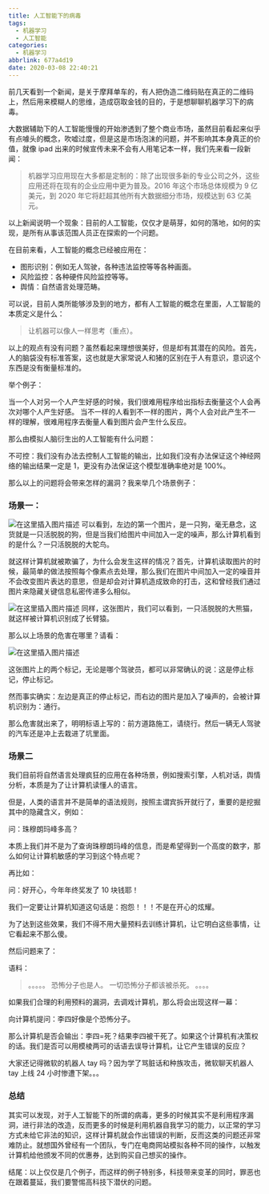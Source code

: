 ```yaml
---
title: 人工智能下的病毒
tags:
  - 机器学习
  - 人工智能
categories:
  - 机器学习
abbrlink: 677a4d19
date: 2020-03-08 22:40:21
---
```


前几天看到一个新闻，是关于摩拜单车的，有人把伪造二维码贴在真正的二维码上，然后用来模糊人的思维，造成窃取金钱的目的，于是想聊聊机器学习下的病毒。

<!-- more --> 

大数据辅助下的人工智能慢慢的开始渗透到了整个商业市场，虽然目前看起来似乎有点噱头的概念，吹嘘过度，但是这是市场泡沫的问题，并不影响其本身真正的价值，就像 ipad 出来的时候宣传未来不会有人用笔记本一样，我们先来看一段新闻：

> 机器学习应用现在大多都是定制的：除了出现很多新的专业公司之外，这些应用还将在现有的企业应用中更为普及。2016 年这个市场总体规模为 9 亿美元，到 2020 年它将赶超其他所有大数据细分市场，规模达到 63 亿美元。

以上新闻说明一个现象：目前的人工智能，仅仅才是萌芽，如何的落地，如何的实现，是所有从事该范围人员正在探索的一个问题。

在目前来看，人工智能的概念已经被应用在：

* 图形识别：例如无人驾驶，各种违法监控等等各种画面。
* 风险监控：各种硬件风险监控等等。
* 舆情：自然语言处理范畴。

可以说，目前人类所能够涉及到的地方，都有人工智能的概念在里面，人工智能的本质定义是什么：

> 让机器可以像人一样思考（重点）。

以上的观点有没有问题？虽然看起来理想很美好，但是却有其潜在的风险。首先，人的脑袋没有标准答案，这也就是大家常说人和猪的区别在于人有意识，意识这个东西是没有衡量标准的。

举个例子：

当一个人对另一个人产生好感的时候，我们很难用程序给出指标去衡量这个人会再次对哪个人产生好感。
当不一样的人看到不一样的图片，两个人会对此产生不一样的理解，很难用程序去衡量人看到图片会产生什么反应。

那么由模拟人脑衍生出的人工智能有什么问题：

不可控：我们没有办法去控制人工智能的输出，比如我们没有办法保证这个神经网络的输出结果一定是 1，更没有办法保证这个模型准确率绝对是 100%。

那么以上的问题将会带来怎样的漏洞？我来举几个场景例子：

### 场景一：
![在这里插入图片描述](https://images.gitbook.cn/70182f40-57e2-11ea-a083-bfac1ac9cfa1)
可以看到，左边的第一个图片，是一只狗，毫无悬念，这货就是一只活脱脱的狗，但是当我们给图片中间加入一定的噪声，那么计算机看到的是什么？一只活脱脱的大鸵鸟。

就这样计算机就被欺骗了，为什么会发生这样的情况？首先，计算机读取图片的时候，最简单的做法按照每个像素点去处理，那么我们在图片中间加入一定的噪音并不会改变图片表达的意思，但是却会对计算机造成致命的打击，这和曾经我们通过图片来隐藏关键信息私密传递多么相似。

![在这里插入图片描述](https://images.gitbook.cn/80c019c0-57e2-11ea-ba6a-172965f11d92)
同样，这张图片，我们可以看到，一只活脱脱的大熊猫，就这样被计算机识别成了长臂猿。

那么以上场景的危害在哪里？请看：

![在这里插入图片描述](https://images.gitbook.cn/8f4ac990-57e2-11ea-bd4e-f550e9c727f7)

这张图片上的两个标记，无论是哪个驾驶员，都可以非常确认的说：这是停止标记，停止标记。

然而事实确实：左边是真正的停止标记，而右边的图片是加入了噪声的，会被计算机识别为：通行。

那么危害就出来了，明明标语上写的：前方道路施工，请绕行。然后一辆无人驾驶的汽车还是冲上去栽进了坑里面。

### 场景二

我们目前将自然语言处理疯狂的应用在各种场景，例如搜索引擎，人机对话，舆情分析，本质是为了让计算机读懂人的语言。

但是，人类的语言并不是简单的语法规则，按照主谓宾拆开就行了，重要的是挖掘其中的隐藏含义，例如：

问：珠穆朗玛峰多高？

本质上我们并不是为了查询珠穆朗玛峰的信息，而是希望得到一个高度的数字，那么如何让计算机敏感的学习到这个特点呢？

再比如：

问：好开心，今年年终奖发了 10 块钱耶！

我们一定要让计算机知道这句话是：抱怨！！！不是在开心的炫耀。

为了达到这些效果，我们不得不用大量预料去训练计算机，让它明白这些事情，让它看起来不那么傻。

然后问题来了：

语料：

> 。。。。。 恐怖分子也是人。 一切恐怖分子都该被杀死。 。。。。

如果我们合理的利用预料的漏洞，去调戏计算机，那么将会出现这样一幕：

向计算机提问：李四好像是个恐怖分子。

那么计算机是否会输出：李四=死？结果李四被干死了。如果这个计算机有决策权的话。我们是否可以用模棱两可的话语去误导计算机，让它产生错误的反应？

大家还记得微软的机器人 tay 吗？因为学了骂脏话和种族攻击，微软聊天机器人 tay 上线 24 小时惨遭下架。。。

### 总结
其实可以发现，对于人工智能下的所谓的病毒，更多的时候其实不是利用程序漏洞，进行非法的改造，反而更多的时候是利用机器自我学习的能力，以正常的学习方式未给它非法的知识，这样计算机就会作出错误的判断，反而这类的问题还非常难防止。就想国外曾经有一个团队，专门在电商网站模拟各种不同的操作，以触发计算机给他颁发不同的优惠券，达到购买自己想买的操作。

结尾：以上仅仅是几个例子，而这样的例子特别多，科技带来变革的同时，罪恶也在跟着蔓延，我们要警惕高科技下潜伏的问题。


